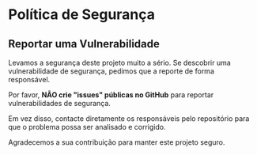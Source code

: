 # Política de Segurança

## Reportar uma Vulnerabilidade

Levamos a segurança deste projeto muito a sério. Se descobrir uma vulnerabilidade de segurança, pedimos que a reporte de forma responsável.

Por favor, **NÃO crie "issues" públicas no GitHub** para reportar vulnerabilidades de segurança.

Em vez disso, contacte diretamente os responsáveis pelo repositório para que o problema possa ser analisado e corrigido.

Agradecemos a sua contribuição para manter este projeto seguro.

